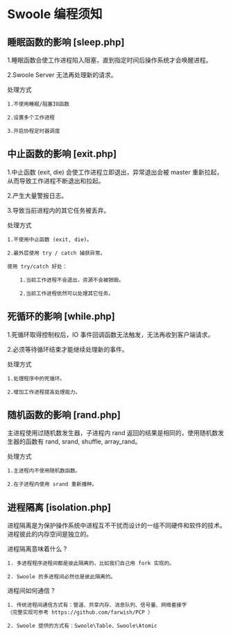 # Swoole 编程须知

## 睡眠函数的影响 [sleep.php]

1.睡眠函数会使工作进程陷入阻塞，直到指定时间后操作系统才会唤醒进程。

2.Swoole Server 无法再处理新的请求。

处理方式
```
1.不使用睡眠/阻塞IO函数

2.设置多个工作进程

3.开启协程定时器调度
```

## 中止函数的影响 [exit.php]

1.中止函数 (exit, die) 会使工作进程立即退出，异常退出会被 master 重新拉起，从而导致工作进程不断退出和拉起。

2.产生大量警报日志。

3.导致当前进程内的其它任务被丢弃。

处理方式
```
1.不使用中止函数 (exit, die)。

2.最外层使用 try / catch 捕获异常。

使用 try/catch 好处：

    1.当前工作进程不会退出，资源不会被销毁。

    2.当前工作进程依然可以处理其它任务。
```

## 死循环的影响 [while.php]

1.死循环取得控制权后，IO 事件回调函数无法触发，无法再收到客户端请求。

2.必须等待循环结束才能继续处理新的事件。

处理方式
```
1.处理程序中的死循环。

2.增加工作进程提高处理能力。
```

## 随机函数的影响 [rand.php]

主进程使用过随机数发生器，子进程内 rand 返回的结果是相同的，使用随机数发生器的函数有 rand, srand, shuffle, array_rand。

处理方式
```
1.主进程内不使用随机数函数。

2.在子进程内使用 srand 重新播种。
```

## 进程隔离 [isolation.php]

进程隔离是为保护操作系统中进程互不干扰而设计的一组不同硬件和软件的技术。进程彼此的内存空间是独立的。

进程隔离意味着什么 ?
```
1. 多进程程序进程间都是彼此隔离的，比如我们自己用 fork 实现的。

2. Swoole 的多进程间必然也是彼此隔离的。
```

进程间如何通信 ?
```
1. 传统进程间通信方式有：管道、共享内存、消息队列、信号量、网络套接字
（完整实现可参考 https://github.com/farwish/PCP ）

2. Swoole 提供的方式有：Swoole\Table、Swoole\Atomic
```
